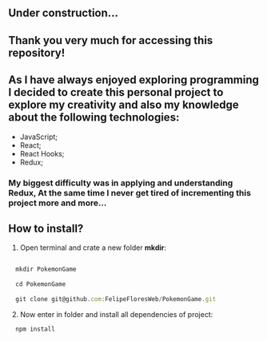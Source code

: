 ## Under construction...
## Thank you very much for accessing this repository!
## As I have always enjoyed exploring programming I decided to create this personal project to explore my creativity and also my knowledge about the following technologies:
- JavaScript;
- React;
- React Hooks;
- Redux;

### My biggest difficulty was in applying and understanding Redux, At the same time I never get tired of incrementing this project more and more...


## How to install?

1. Open terminal and crate a new folder **mkdir**:
```javascript

  mkdir PokemonGame
  
  cd PokemonGame
  
  git clone git@github.com:FelipeFloresWeb/PokemonGame.git
```

2. Now enter in folder and install all dependencies of project:
```javascript
  npm install
```
